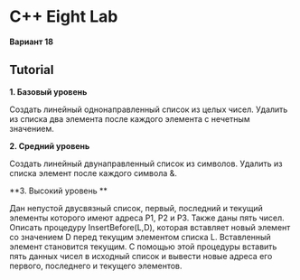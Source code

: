 # C++ Eight Lab
**Вариант 18**

## Tutorial
**1. Базовый уровень**

Создать линейный однонаправленный список из целых чисел. Удалить из списка два элемента после каждого элемента с нечетным значением.
    
**2. Средний уровень**

Создать линейный двунаправленный список из символов. Удалить из списка элемент после каждого символа &.

**3. Высокий уровень **

Дан непустой двусвязный список, первый, последний и текущий элементы которого имеют адреса P1, P2 и P3. Также даны пять чисел. Описать процедуру InsertBefore(L,D), которая вставляет новый элемент со значением D перед текущим элементом списка L. Вставленный элемент становится текущим. С помощью этой процедуры вставить пять данных чисел в исходный список и вывести новые адреса его первого, последнего и текущего элементов.
